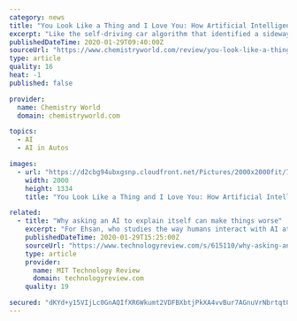 ```yaml
---
category: news
title: "You Look Like a Thing and I Love You: How Artificial Intelligence Works and Why It’s Making the World a Weirder Place"
excerpt: "Like the self-driving car algorithm that identified a sideways-on lorry as a road sign, causing a fatal accident. As artificial intelligence becomes ever more deeply embedded in our modern digital lives, it behoves us all to understand it better and know its limitations and failings. I really loved this book, and, if you like your serious ..."
publishedDateTime: 2020-01-29T09:40:00Z
sourceUrl: "https://www.chemistryworld.com/review/you-look-like-a-thing-and-i-love-you-how-artificial-intelligence-works-and-why-its-making-the-world-a-weirder-place/4011007.article"
type: article
quality: 16
heat: -1
published: false

provider:
  name: Chemistry World
  domain: chemistryworld.com

topics:
  - AI
  - AI in Autos

images:
  - url: "https://d2cbg94ubxgsnp.cloudfront.net/Pictures/2000x2000fit/7/0/3/502703_youlooklikeathingandiloveyou_3by2_998185.jpg"
    width: 2000
    height: 1334
    title: "You Look Like a Thing and I Love You: How Artificial Intelligence Works and Why It’s Making the World a Weirder Place"

related:
  - title: "Why asking an AI to explain itself can make things worse"
    excerpt: "For Ehsan, who studies the way humans interact with AI at the Georgia Institute of Technology in Atlanta, the intended message was clear: “Don’t get freaked out—this is why the car is doing what it’s doing.” But something about the alien-looking street scene highlighted the strangeness of the experience rather than reassured."
    publishedDateTime: 2020-01-29T15:25:00Z
    sourceUrl: "https://www.technologyreview.com/s/615110/why-asking-an-ai-to-explain-itself-can-make-things-worse/"
    type: article
    provider:
      name: MIT Technology Review
      domain: technologyreview.com
    quality: 19

secured: "dKYd+y15VIjLc0GnAQIfXR6Wkumt2VDFBXbtjPkXA4vvBur7AGnuVrNbrtqt0Dz6XRbexnEo+/8jOVLkPiXib2bze9B4M+yj4Uc47u/+IekMKnpNRoZ8U6uUQApnfp3rZuTPLzrFeLyYGayqd1G4Qtst2YvQW/N83/FQIu6Lzx/tiDS3WkK5GwvKyo5FT6OBYNPtCkgUUe+/d3Q6Ib6CtVchA563N/dPbLBHo13dVohnB801lWd6YUBzv0C5PQ2uSg5c342lLl7RBhO8a+iLxLCQzsigL4WUG55eFgfaMu7bSiHvXDB1M80i4vHJZnrhRfeJ2aZzCgg6UGZnyTc4KYe/bJovyJamprJDX85ZC8Ckn6U/kRx6mxCac0yLAn45LRJ7rYDwGI7aIXg9P+vzRnv98MTm5nW25LHdbASs4E9vxQrSHyiWZstiQFuBP5tOvK5OZKZ39wnQUY52URwkPB2BMLhvfiMhamDtF8wmHUE=;AVZtqJ1W65sUAzBU5XK0kQ=="
---
```



